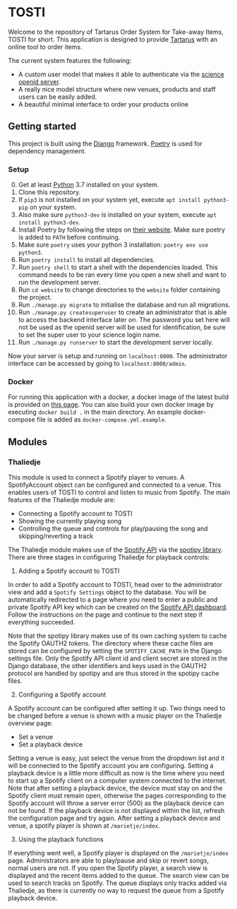 # TOSTI

Welcome to the repository of Tartarus Order System for Take-away Items, TOSTI for short. This application is designed to provide [Tartarus](https://tartarus.science.ru.nl) with an online tool to order items.

The current system features the following:

- A custom user model that makes it able to authenticate via the [science openid server](https://openid.science.ru.nl).
- A really nice model structure where new venues, products and staff users can be easily added.
- A beautiful minimal interface to order your products online

## Getting started

This project is built using the [Django](https://github.com/django/django) framework. [Poetry](https://python-poetry.org) is used for dependency management.

### Setup

0. Get at least [Python](https://www.python.org) 3.7 installed on your system.
1. Clone this repository.
2. If ```pip3``` is not installed on your system yet, execute ```apt install python3-pip``` on your system.
3. Also make sure ```python3-dev``` is installed on your system, execute ```apt install python3-dev```.
4. Install Poetry by following the steps on [their website](https://python-poetry.org/docs/#installation). Make sure poetry is added to ```PATH``` before continuing.
5. Make sure `poetry` uses your python 3 installation: `poetry env use python3`.
6. Run `poetry install` to install all dependencies.
7. Run `poetry shell` to start a shell with the dependencies loaded. This command needs to be ran every time you open a new shell and want to run the development server.
8. Run ```cd website``` to change directories to the ```website``` folder containing the project.
9. Run ```./manage.py migrate``` to initialise the database and run all migrations.
10. Run ```./manage.py createsuperuser``` to create an administrator that is able to access the backend interface later on. The password you set here will not be used as the openid server will be used for identification, be sure to set the super user to your science login name.
11. Run ```./manage.py runserver``` to start the development server locally.

Now your server is setup and running on ```localhost:8000```. The administrator interface can be accessed by going to ```localhost:8000/admin```.

### Docker
For running this application with a docker, a docker image of the latest build is provided on [this page](https://hub.docker.com/repository/docker/larsvanrhijn/tosti). You can also build your own docker image by executing ```docker build .``` in the main directory. An example docker-compose file is added as ```docker-compose.yml.example```.


## Modules

### Thaliedje

This module is used to connect a Spotify player to venues. A SpotifyAccount object can be configured and connected to a venue. This enables users of TOSTI to control and listen to music from Spotify. The main features of the Thaliedje module are:

- Connecting a Spotify account to TOSTI
- Showing the currently playing song
- Controlling the queue and controls for play/pausing the song and skipping/reverting a track

The Thaliedje module makes use of the [Spotify API](https://developer.spotify.com) via the [spotipy library](https://spotipy.readthedocs.io/en/2.12.0/). There are three stages in configuring Thaliedje for playback controls:

1. Adding a Spotify account to TOSTI

In order to add a Spotify account to TOSTI, head over to the administrator view and add a `Spotify Settings` object to the database. You will be automatically redirected to a page where you need to enter a public and private Spotify API key which can be created on the [Spotify API dashboard](https://developer.spotify.com/dashboard/applications). Follow the instructions on the page and continue to the next step if everything succeeded.

Note that the spotipy library makes use of its own caching system to cache the Spotify OAUTH2 tokens. The directory where these cache files are stored can be configured by setting the `SPOTIFY_CACHE_PATH` in the Django settings file. Only the Spotify API client id and client secret are stored in the Django database, the other identifiers and keys used in the OAUTH2 protocol are handled by spotipy and are thus stored in the spotipy cache files.

2. Configuring a Spotify account

A Spotify account can be configured after setting it up. Two things need to be changed before a venue is shown with a music player on the Thaliedje overview page:

- Set a venue
- Set a playback device

Setting a venue is easy, just select the venue from the dropdown list and it will be connected to the Spotify account you are configuring. Setting a playback device is a little more difficult as now is the time where you need to start up a Spotify client on a computer system connected to the internet. Note that after setting a playback device, the device must stay on and the Spotify client must remain open, otherwise the pages corresponding to the Spotify account will throw a server error (500) as the playback device can not be found. If the playback device is not displayed within the list, refresh the configuration page and try again. After setting a playback device and venue, a spotify player is shown at `/marietje/index`.

3. Using the playback functions

If everything went well, a Spotify player is displayed on the `/marietje/index` page. Administrators are able to play/pause and skip or revert songs, normal users are not. If you open the Spotify player, a search view is displayed and the recent items added to the queue. The search view can be used to search tracks on Spotify. The queue displays only tracks added via Thaliedje, as there is currently no way to request the queue from a Spotify playback device.
